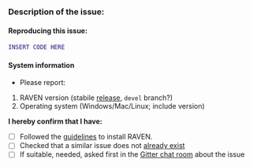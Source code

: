 ### Description of the issue:
<!-- Try to be as clear as possible, e.g.
- Is there a functionality missing?
- Did an existing function fail?
- What is the exact error message, and other output that you got?
- What have you tried yourself to fix it? -->

#### Reproducing this issue:
<!-- If applicable, please attach the problematic code. -->
```matlab
INSERT CODE HERE
```

#### System information
* Please report:
1. RAVEN version (stabile [release](https://github.com/SysBioChalmers/RAVEN/releases), `devel` branch?)
2. Operating system (Windows/Mac/Linux; include version)

**I hereby confirm that I have:**
<!-- Note: replace [ ] with [X] to check the box -->
- [ ] Followed the [guidelines](https://github.com/SysBioChalmers/RAVEN/wiki/Installation) to install RAVEN.
- [ ] Checked that a similar issue does not [already exist](https://github.com/SysBioChalmers/RAVEN/issues?utf8=%E2%9C%93&q=is%3Aissue)
- [ ] If suitable, needed, asked first in the [Gitter chat room](https://gitter.im/SysBioChalmers/RAVEN) about the issue
